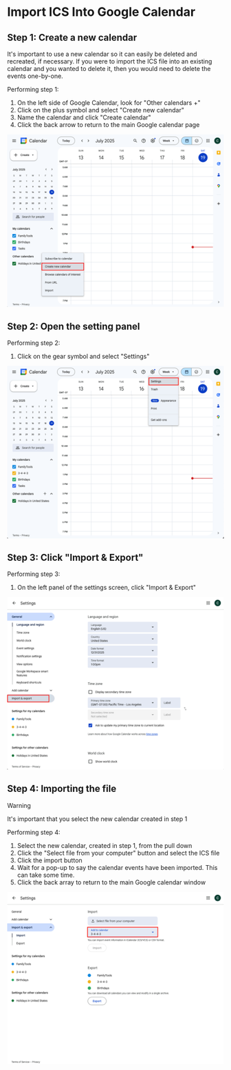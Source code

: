 # Import ICS Into Google Calendar

## Step 1: Create a new calendar

It's important to use a new calendar so it can easily be deleted and recreated, if necessary. If you were to import the ICS file into an existing calendar and you wanted to delete it, then you would need to delete the events one-by-one.

Performing step 1:

1. On the left side of Google Calendar, look for "Other calendars +"
2. Click on the plus symbol and select "Create new calendar"
3. Name the calendar and click "Create calendar"
4. Click the back arrow to return to the main Google calendar page

![Step 1: Create a new calendar](CreateNewCalendar.png)

## Step 2: Open the setting panel

Performing step 2:
1. Click on the gear symbol and select "Settings"

![Step 2: Open the setting panel](CalendarSettings.png)

## Step 3: Click "Import & Export"

Performing step 3:
1. On the left panel of the settings screen, click "Import & Export"

![Step 3: Click "Import & Export"](CalendarImport.png)


## Step 4: Importing the file

> [!WARNING]  
> It's important that you select the new calendar created in step 1

Performing step 4:
1. Select the new calendar, created in step 1, from the pull down
2. Click the "Select file from your computer" button and select the ICS file
3. Click the import button
4. Wait for a pop-up to say the calendar events have been imported. This can take some time.
5. Click the back array to return to the main Google calendar window

![Step 4: Importing the file](CalendarImportScreen.png)